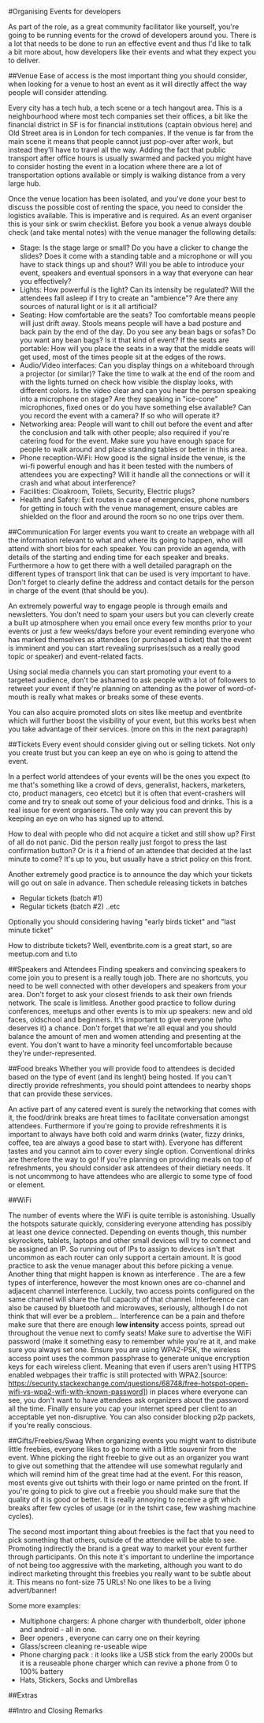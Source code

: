 #Organising Events for developers

As part of the role, as a great community facilitator like yourself, you're going to be running events for the crowd of developers around you.
There is a lot that needs to be done to run an effective event and thus I'd like to talk a bit more about, how developers like their events and what they expect you to deliver.

##Venue
Ease of access is the most important thing you should consider, when looking for a venue to host an event as it will directly affect the way people will consider attending.

Every city has a tech hub, a tech scene or a tech hangout area. This is a neighbourhood where most tech companies set their offices, a bit like the financial district in SF is for financial institutions (captain obvious here) and Old Street area is in London for tech companies. If the venue is far from the main scene it means that people cannot just pop-over after work, but instead they'll have to travel all the way. Adding the fact that public transport after office hours is usually swarmed and packed you might have to consider hosting the event in a location where there are a lot of transportation options available or simply is walking distance from a very large hub.

Once the venue location has been isolated, and you've done your best to discuss the possible cost of renting the space, you need to consider the logistics available. This is imperative and is required. As an event organiser this is your sink or swim checklist.
Before you book a venue always double check (and take mental notes) with the venue manager the following details:

- Stage: Is the stage large or small? Do you have a clicker to change the slides? Does it come with a standing table and a microphone or will you have to stack things up and shout? Will you be able to introduce your event, speakers and eventual sponsors in a way that everyone can hear you effectively?
- Lights: How powerful is the light? Can its intensity be regulated? Will the attendees fall asleep if I try to create an "ambience"? Are there any sources of natural light or is it all artificial?
- Seating: How comfortable are the seats? Too comfortable means people will just drift away. Stools means people will have a bad posture and back pain by the end of the day. Do you see any bean bags or sofas? Do you want any bean bags? Is it that kind of event? If the seats are portable: How will you place the seats in a way that the middle seats will get used, most of the times people sit at the edges of the rows.
- Audio/Video interfaces: Can you display things on a whiteboard through a projector (or similar)? Take the time to walk at the end of the room and with the lights turned on check how visible the display looks, with different colors. Is the video clear and can you hear the person speaking into a microphone on stage? Are they speaking in "ice-cone" microphones, fixed ones or do you have something else available? Can you record the event with a camera? If so who will operate it?
- Networking area: People will want to chill out before the event and after the conclusion and talk with other people; also required if you're catering food for the event. Make sure you have enough space for people to walk around and place standing tables or better in this area.
- Phone reception-WiFi: How good is the signal inside the venue, is the wi-fi powerful enough and has it been tested with the numbers of attendees you are expecting? Will it handle all the connections or will it crash and what about interference?
- Facilities: Cloakroom, Toilets, Security, Electric plugs?
- Health and Safety: Exit routes in case of emergencies, phone numbers for getting in touch with the venue management, ensure cables are shielded on the floor and around the room so no one trips over them. 

##Communication
For larger events you want to create an webpage with all the information relevant to what and where its going to happen, who will attend with short bios for each speaker. You can provide an agenda, with details of the starting and ending time for each speaker and breaks. Furthermore a how to get there with a well detailed paragraph on the different types of transport link that can be used is very important to have. Don't forget to clearly define the address and contact details for the person in charge of the event (that should be you).

An extremely powerful way to engage people is through emails and newsletters. You don't need to spam your users but you can cleverly create a built up atmosphere when you email once every few months prior to your events or just a few weeks/days before your event reminding everyone who has marked themselves as attendees (or purchased a ticket) that the event is imminent and you can start revealing surprises(such as a really good topic or speaker) and event-related facts.

Using social media channels you can start promoting your event to a targeted audience, don't be ashamed to ask people with a lot of followers to retweet your event if they're planning on attending as the power of word-of-mouth is really what makes or breaks some of these events.

You can also acquire promoted slots on sites like meetup and eventbrite which will further boost the visibility of your event, but this works best when you take advantage of their services. (more on this in the next paragraph)

##Tickets
Every event should consider giving out or selling tickets. Not only you create trust but you can keep an eye on who is going to attend the event.

In a perfect world attendees of your events will be the ones you expect (to me that's something like a crowd of devs, generalist, hackers, marketers, cto, product managers, ceo etcetc) but it is often that event-crashers will come and try to sneak out some of your delicious food and drinks. This is a real issue for event organisers. The only way you can prevent this by keeping an eye on who has signed up to attend.

How to deal with people who did not acquire a ticket and still show up? 
First of all do not panic. Did the person really just forgot to press the last confirmation button? Or is it a friend of an attendee that decided at the last minute to come? It's up to you, but usually have a strict policy on this front.

Another extremely good practice is to announce the day which your tickets will go out on sale in advance. Then schedule releasing tickets in batches
- Regular tickets (batch #1)
- Regular tickets (batch #2)
..etc

Optionally you should considering having "early birds ticket" and "last minute ticket"

How to distribute tickets? Well, eventbrite.com is a great start, so are meetup.com and ti.to

##Speakers and Attendees
Finding speakers and convincing speakers to come join you to present is a really tough job. There are no shortcuts, you need to be well connected with other developers and speakers from your area. Don't forget to ask your closest friends to ask their own friends network. The scale is limitless.
Another good practice to follow during conferences, meetups and other events is to mix up speakers: new and old faces, oldschool and beginners. It's important to give everyone (who deserves it) a chance.
Don't forget that we're all equal and you should balance the amount of men and women attending and presenting at the event. You don't want to have a minority feel uncomfortable because they're under-represented.

##Food breaks
Whether you will provide food to attendees is decided based on the type of event (and its lenght) being hosted. If you can't directly provide refreshments, you should point attendees to nearby shops that can provide these services.

An active part of any catered event is surely the networking that comes with it, the food/drink breaks are hreat times to facilitate conversation amongst attendees.
Furthermore if you're going to provide refreshments it is important to always have both cold and warm drinks (water, fizzy drinks, coffee, tea are always a good base to start with). Everyone has different tastes and you cannot aim to cover every single option. Conventional drinks are therefore the way to go!
If you're planning on providing meals on top of refreshments, you should consider ask attendees of their dietiary needs. It is not uncommong to have attendees who are allergic to some type of food or element.

##WiFi

The number of events where the WiFi is quite terrible is astonishing. Usually the hotspots saturate quickly, considering everyone attending has possibly at least one device connected. Depending on events though, this number skyrockets, tablets, laptops and other small devices will try to connect and be assigned an IP.
So running out of IPs to assign to devices isn't that uncommon as each router can only support a certain amount. It is good practice to ask the venue manager about this before picking a venue.
Another thing that might happen is known as interference . The are a few types of interference, however the most known ones are co-channel and adjacent channel interference.  Luckily, two access points configured on the same channel will share the full capacity of that channel. Interference can also be caused by bluetooth and microwaves, seriously, although I do not think that will ever be a problem...
Interference can be a pain and thefore make sure that there are enough **low intensity** access points, spread out throughout the venue next to comfy seats!
Make sure to advertise the WiFi password (make it something easy to remember while you're at it,  and make sure you always set one. Ensure you are using WPA2-PSK, the wireless access point uses the common passphrase to generate unique encryption keys for each wireless client. Meaning that even if users aren't using HTTPS enabled webpages their traffic is still protected with WPA2.[source: https://security.stackexchange.com/questions/68748/free-hotspot-open-wifi-vs-wpa2-wifi-with-known-password]) in places where everyone can see, you don't want to have attendees ask organizers about the password all the time.
Finally ensure you cap your internet speed per client to an acceptable yet non-disruptive. You can also consider blocking p2p packets, if you're really conscious.


##Gifts/Freebies/Swag
When organizing events you might want to distribute little freebies, everyone likes to go home with a little souvenir from the event. Whne picking the right freebie to give out as an organizer you want to give out something that the attendee will use somewhat regularly and which will remind him of the great time had at the event. For this reason, most events give out tshirts with their logo or name printed on the front.
If you're going to pick to give out a freebie you should make sure that the quality of it is good or better. It is really annoying to receive a gift which breaks after few cycles of usage (or in the tshirt case, few washing machine cycles).

The second most important thing about freebies is the fact that you need to pick something that others, outside of the attendee will be able to see. Promoting indirectly the brand is a great way to market your event further through participants. 
On this note it's important to underline the importance of not being too aggressive with the marketing, although you want to do indirect marketing throught this freebies you really want to be subtle about it. This means no font-size 75 URLs! No one likes to be a living advert/banner!

Some more examples:
* Multiphone chargers: A phone charger with thunderbolt, older iphone and android - all in one.
* Beer openers , everyone can carry one on their keyring
* Glass/screen cleaning re-useable wipe
* Phone charging pack : it looks like a USB stick from the early 2000s but it is a reuseable phone charger which can revive a phone from 0 to 100% battery
* Hats, Stickers, Socks and Umbrellas

##Extras


##Intro and Closing Remarks


